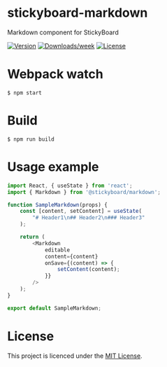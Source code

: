# stickyboard-markdown

Markdown component for StickyBoard

[![Version](https://img.shields.io/npm/v/@stickyboard/markdown.svg)](https://npmjs.org/package/@stickyboard/markdown)
[![Downloads/week](https://img.shields.io/npm/dw/@stickyboard/markdown.svg)](https://npmjs.org/package/@stickyboard/markdown)
[![License](https://img.shields.io/npm/l/@stickyboard/markdown.svg)](https://github.com/soaple/@stickyboard/markdown/blob/master/package.json)

# Webpack watch

```bsh
$ npm start
```

# Build

```bsh
$ npm run build
```

# Usage example
```javascript
import React, { useState } from 'react';
import { Markdown } from '@stickyboard/markdown';

function SampleMarkdown(props) {
    const [content, setContent] = useState(
        "# Header1\n## Header2\n### Header3"
    );

    return (
        <Markdown
            editable
            content={content}
            onSave={(content) => {
                setContent(content);
            }}
        />
    );
}

export default SampleMarkdown;
```

# License

This project is licenced under the [MIT License](http://opensource.org/licenses/mit-license.html).

